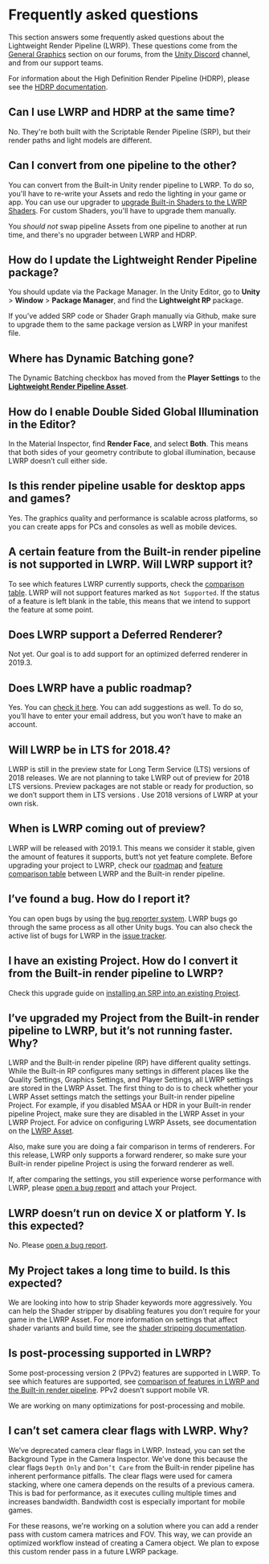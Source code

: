 # Frequently asked questions
This section answers some frequently asked questions about the Lightweight Render Pipeline (LWRP). These questions come from the [General Graphics](https://forum.unity.com/forums/general-graphics.76/) section on our forums, from the [Unity Discord](https://discord.gg/unity) channel, and from our support teams.

For information about the High Definition Render Pipeline (HDRP), please see the [HDRP documentation](https://github.com/Unity-Technologies/ScriptableRenderPipeline/wiki/High-Definition-Render-Pipeline-overview).

## Can I use LWRP and HDRP at the same time?
No. They're both built with the Scriptable Render Pipeline (SRP), but their render paths and light models are different.
## Can I convert from one pipeline to the other?
You can convert from the Built-in Unity render pipeline to LWRP. To do so, you'll have to re-write your Assets and redo the lighting in your game or app. You can use our upgrader to [upgrade Built-in Shaders to the LWRP Shaders](upgrading-your-shaders.md). For custom Shaders, you'll have to upgrade them manually. 

You _should not_ swap pipeline Assets from one pipeline to another at run time, and there's no upgrader between LWRP and HDRP. 

## How do I update the Lightweight Render Pipeline package?
You should update via the Package Manager. In the Unity Editor, go to __Unity__ > __Window__ > __Package Manager__, and find the __Lightweight RP__ package.

If you’ve added SRP code or Shader Graph manually via Github, make sure to upgrade them to the same package version as LWRP in your manifest file.


## Where has Dynamic Batching gone?

The Dynamic Batching checkbox has moved from the __Player Settings__ to the [__Lightweight Render Pipeline Asset__](lwrp-asset.md).

## How do I enable Double Sided Global Illumination in the Editor?

In the Material Inspector, find __Render Face__, and select __Both__. This means that both sides of your geometry contribute to global illumination, because LWRP doesn’t cull either side.
## Is this render pipeline usable for desktop apps and games?

Yes. The graphics quality and performance is scalable across platforms, so you can create apps for PCs and consoles as well as mobile devices.


## A certain feature from the Built-in render pipeline is not supported in LWRP. Will LWRP support it?

To see which features LWRP currently supports, check the [comparison table](lwrp-builtin-feature-comparison.md). 
LWRP will not support features marked as `Not Supported`. If the status of a feature is left blank in the table, this means that we intend to support the feature at some point.


## Does LWRP support a Deferred Renderer?
Not yet. Our goal is to add support for an optimized deferred renderer in 2019.3.
## Does LWRP have a public roadmap?
Yes. You can [check it here](https://portal.productboard.com/8ufdwj59ehtmsvxenjumxo82/tabs/3-lightweight-render-pipeline). You can add suggestions as well. To do so, you’ll have to enter your email address, but you won’t have to make an account.

## Will LWRP be in LTS for 2018.4? 

LWRP is still in the preview state for Long Term Service (LTS) versions of 2018 releases. We are not planning to take LWRP out of preview for 2018 LTS versions. Preview packages are not stable or ready for production, so we don’t support them in LTS versions . Use 2018 versions of LWRP at your own risk.
## When is LWRP coming out of preview?
LWRP will be released with 2019.1. This means we consider it stable, given the amount of features it supports, butt’s not yet feature complete. Before upgrading your project to LWRP, check our [roadmap](https://portal.productboard.com/8ufdwj59ehtmsvxenjumxo82/tabs/3-lightweight-render-pipeline) and [feature comparison table](lwrp-builtin-feature-comparison.md) between LWRP and the Built-in render pipeline. 

## I’ve found a bug. How do I report it?
You can open bugs by using the [bug reporter system](https://unity3d.com/unity/qa/bug-reporting). LWRP bugs go through the same process as all other Unity bugs. You can also check the active list of bugs for LWRP in the [issue tracker](https://issuetracker.unity3d.com/product/unity/issues?utf8=%E2%9C%93&package=2&unity_version=&status=1&category=&view=hottest). 

## I have an existing Project. How do I convert it from the Built-in render pipeline to LWRP?
Check this upgrade guide on [installing an SRP into an existing Project](installing-lwrp-into-an-existing-project.md). 

## I’ve upgraded my Project from the Built-in render pipeline to LWRP, but it’s not running faster. Why?

LWRP and the Built-in render pipeline (RP) have different quality settings. While the Built-in RP configures many settings in different places like the Quality Settings, Graphics Settings, and Player Settings, all LWRP settings are stored in the LWRP Asset. The first thing to do is to check whether your LWRP Asset settings match the settings your Built-in render pipeline Project. For example, if you disabled MSAA or HDR in your Built-in render pipeline Project, make sure they are disabled in the LWRP Asset in your LWRP Project. For advice on configuring LWRP Assets, see documentation on the [LWRP Asset](lwrp-asset.md).

Also, make sure you are doing a fair comparison in terms of renderers. For this release, LWRP only supports a forward renderer, so make sure your Built-in render pipeline Project is using the forward renderer as well. 

If, after comparing the settings, you still experience worse performance with LWRP, please [open a bug report](https://unity3d.com/unity/qa/bug-reporting) and attach your Project. 
## LWRP doesn’t run on device X or platform Y. Is this expected?

No. Please [open a bug report](https://unity3d.com/unity/qa/bug-reporting). 

## My Project takes a long time to build. Is this expected?
We are looking into how to strip Shader keywords more aggressively. You can help the Shader stripper by disabling features you don’t require for your game in the LWRP Asset. For more information on settings that affect shader variants and build time, see the [shader stripping documentation](shader-stripping.md). 

## Is post-processing supported in LWRP?
Some post-processing version 2 (PPv2) features are supported in LWRP. To see which features are supported, see [comparison of features in LWRP and the Built-in render pipeline](lwrp-builtin-feature-comparison.md). PPv2 doesn’t support mobile VR.

We are working on many optimizations for post-processing and mobile. 

## I can’t set camera clear flags with LWRP. Why?

We’ve deprecated camera clear flags in LWRP. Instead, you can set the Background Type in the Camera Inspector. 
We’ve done this because the clear flags `Depth Only` and `Don’t Care` from the Built-in render pipeline has inherent performance pitfalls. The clear flags were used for camera stacking, where one camera depends on the results of a previous camera. This is bad for performance, as it executes culling multiple times and increases bandwidth. Bandwidth cost is especially important for mobile games.

For these reasons, we're working on a solution where you can add a render pass with custom camera matrices and FOV. This way, we can provide an optimized workflow instead of creating a Camera object. We plan to expose this custom render pass in a future LWRP package.



